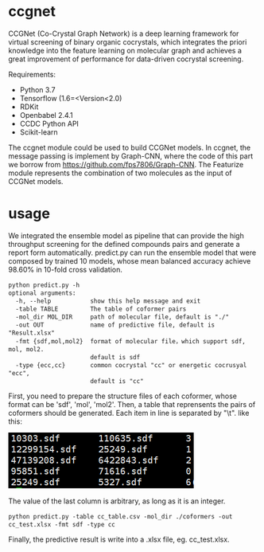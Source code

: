 # ccgnet
CCGNet (Co-Crystal Graph Network) is a deep learning framework for virtual screening of binary organic cocrystals, which integrates the priori knowledge into the feature learning on molecular graph and achieves a great improvement of performance for data-driven cocrystal screening.

Requirements:
* Python 3.7
* Tensorflow (1.6=<Version<2.0)
* RDKit
* Openbabel 2.4.1
* CCDC Python API
* Scikit-learn

The ccgnet module could be used to build CCGNet models. In ccgnet, the message passing is implement by Graph-CNN, where the code of this part we borrow from https://github.com/fps7806/Graph-CNN. The Featurize module represents the combination of two molecules as the input of CCGNet models.
# usage
We integrated the ensemble model as pipeline that can provide the high throughput screening for the defined compounds pairs and generate a report form automatically. 
predict.py can run the ensemble model that were composed by trained 10 models, whose mean balanced accuracy achieve 98.60% in 10-fold cross validation.
~~~
python predict.py -h
optional arguments:
  -h, --help           show this help message and exit
  -table TABLE         The table of coformer pairs
  -mol_dir MOL_DIR     path of molecular file, default is "./"
  -out OUT             name of predictive file, default is "Result.xlsx"
  -fmt {sdf,mol,mol2}  format of molecular file，which support sdf, mol, mol2.
                       default is sdf
  -type {ecc,cc}       common cocrystal "cc" or energetic cocrusyal "ecc",
                       default is "cc"
~~~
First, you need to prepare the structure files of each coformer, whose format can be 'sdf', 'mol', 'mol2'.
Then, a table that reprensents the pairs of coformers should be generated. Each item in line is separated by "\t". like this:

![image](https://github.com/Saoge123/ccgnet/blob/main/img/table-example.png)

The value of the last column is arbitrary, as long as it is an integer.

~~~
python predict.py -table cc_table.csv -mol_dir ./coformers -out cc_test.xlsx -fmt sdf -type cc
~~~
Finally, the predictive result is write into a .xlsx file, eg. cc_test.xlsx.

